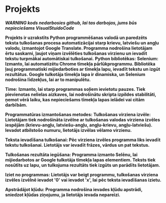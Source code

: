 # Projekts
***WARNING kods nedarbosies github, lai tas darbojas, jums būs nepieciešams VisualStuidoCode***

**Projekts ir uzrakstīts Python programmēšanas valodā un paredzēts teksta tulkošanas procesa automatizācijai starp krievu, latviešu un angļu valodu, izmantojot Google Translate. Programma nodrošina lietotājam ērtu saskarni, ļaujot viņam izvēlēties tulkošanas virzienu un ievadīt tekstu turpmākai automātiskai tulkošanai.**
**Python bibliotēkas:**
  **Selenium:**
  **Izmanto, lai automatizētu Chrome tīmekļa pārlūkprogrammu.
    Bibliotēka ļauj programmatiski mijiedarboties ar tīmekļa lapu, ievadīt tekstu un izgūt rezultātus.
    Google tulkotāja tīmekļa lapa ir dinamiska, un Selenium nodrošina līdzekļus, lai ar to manipulētu.**

  **Time:**
  **Izmanto, lai starp programmas soļiem ievietotu pauzes.
    Tiek pievienotas nelielas aizkaves, lai nodrošinātu skripta izpildes stabilitāti, ņemot vērā laiku, kas nepieciešams tīmekļa lapas ielādei vai citām darbībām.**
    
  **Programmatūras izmantošanas metodes:**
    **Tulkošanas virziena izvēle:
    Lietotājam tiek nodrošināta izvēlne ar tulkošanas valodas virziena izvēles iespējām (krievu-angļu, latviešu-angļu, angļu-krievu, angļu-latviešu).
    Ievadot atbilstošo numuru, lietotājs izvēlas vēlamo virzienu.**
    
  **Teksta ievadīšana tulkošanai:
    Pēc virziena izvēles programma liks ievadīt tekstu tulkošanai.
    Lietotājs var ievadīt frāzes, vārdus un pat tekstus.**
    
  **Tulkošanas rezultāta iegūšana:
    Programma izmanto Selēnu, lai mijiedarbotos ar Google tulkotāja tīmekļa lapas elementiem.
    Teksts tiek nosūtīts uz lapu, un tulkojuma rezultāts tiek izgūts un parādīts lietotājam.**
    
  **Iziet no programmas:
    Lietotājs var beigt programmu, tulkošanas virziena izvēles izvēlnē ievadot '0' vai ievadot 'x', lai pēc teksta ievadīšanas izietu.**
    
  **Apstrādājot kļūdu:
    Programma nodrošina ievades kļūdu apstrādi, sniedzot kļūdas ziņojumu, ja lietotājs ievada nepareizi.**
    
